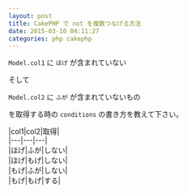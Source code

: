 ```yaml
---
layout: post
title: CakePHP で not を複数つなげる方法
date: 2015-03-10 04:11:27
categories: php cakephp
---
```

<!-- {% raw %} -->
<p><code>Model.col1</code> に <code>ほげ</code> が含まれていない</p>

<p>そして</p>

<p><code>Model.col2</code> に <code>ふが</code> が含まれていないもの</p>

<p>を取得する時の <code>conditions</code> の書き方を教えて下さい。</p>

<p>|col1|col2|取得|<br>
|---|---|---|<br>
|ほげ|ふが|しない|<br>
|ほげ|もげ|しない|<br>
|もげ|ふが|しない|<br>
|もげ|もげ|する|</p>
<!-- {% endraw %} -->
